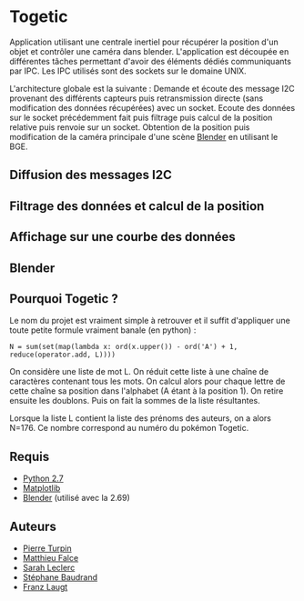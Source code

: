 Togetic
=======

Application utilisant une centrale inertiel pour récupérer la position d'un objet et contrôler une caméra dans blender.
L'application est découpée en différentes tâches permettant d'avoir des éléments dédiés communiquants par IPC.
Les IPC utilisés sont des sockets sur le domaine UNIX.

L'architecture globale est la suivante :
Demande et écoute des message I2C provenant des différents capteurs puis retransmission directe (sans modification des données récupérées) avec un socket.
Ecoute des données sur le socket précédemment fait puis filtrage puis calcul de la position relative puis renvoie sur un socket.
Obtention de la position puis modification de la caméra principale d'une scène [Blender][] en utilisant le BGE.

## Diffusion des messages I2C

## Filtrage des données et calcul de la position

## Affichage sur une courbe des données

## Blender

## Pourquoi Togetic ?
Le nom du projet est vraiment simple à retrouver et il suffit d'appliquer une toute petite formule vraiment banale (en python) :

    N = sum(set(map(lambda x: ord(x.upper()) - ord('A') + 1, reduce(operator.add, L))))

On considère une liste de mot L.
On réduit cette liste à une chaîne de caractères contenant tous les mots.
On calcul alors pour chaque lettre de cette chaîne sa position dans l'alphabet (A étant à la position 1).
On retire ensuite les doublons.
Puis on fait la sommes de la liste résultantes.

Lorsque la liste L contient la liste des prénoms des auteurs, on a alors N=176.
Ce nombre correspond au numéro du pokémon Togetic.

## Requis
- [Python 2.7][]
- [Matplotlib][]
- [Blender][] (utilisé avec la 2.69)

## Auteurs
- [Pierre Turpin][]
- [Matthieu Falce][]
- [Sarah Leclerc][]
- [Stéphane Baudrand][]
- [Franz Laugt][]

[Python 2.7]: http://www.python.org/download/releases/2.7
[Matplotlib]: http://matplotlib.org
[Blender]: http://www.blender.org
[Pierre Turpin]: https://github.com/TurpIF
[Matthieu Falce]: #
[Sarah Leclerc]: https://github.com/SarahLeclerc
[Stéphane Baudrand]: https://github.com/Stefjeanne
[Franz Laugt]: https://github.com/znarf94
